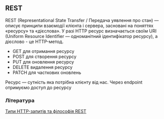 ## REST

REST (Representational State Transfer / Передача уявлення про стан) — описує принципи взаємодії клієнта і сервера, засновані на поняттях «ресурсу» та «дієслова». У разі HTTP ресурс визначається своїм URI (Uniform Resource Identifier — одноманітний ідентифікатор ресурсу), а дієслово - це HTTP-метод.

-   GET для отримання ресурсу
-   POST для створення ресурсу
-   PUT для оновлення ресурсу
-   DELETE видалення ресурсу
-   PATCH для часткових оновлень

Ресурс — сутність яка потрібна клієнту від нас. Через endpoint отримуємо доступ до ресурсу

### Література

<a href="https://habr.com/ru/post/50147/">Типи HTTP-запитів та філософія REST</a>
